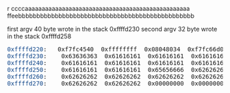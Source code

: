 r ccccaaaaaaaaaaaaaaaaaaaaaaaaaaaaaaaaaaaaaaaaaaaaaaaaa ffeebbbbbbbbbbbbbbbbbbbbbbbbbbbbbbbbbbbbbbbbbbbbbbbb

first argv 40 byte wrote in the stack 0xffffd230
second argv 32 byte wrote in the stack 0xffffd258

<pre><font color="#12488B">0xffffd220</font>:	0xf7fc4540	0xffffffff	0x08048034	0xf7fc66d0
<font color="#12488B">0xffffd230</font>:	0x63636363	0x61616161	0x61616161	0x61616161
<font color="#12488B">0xffffd240</font>:	0x61616161	0x61616161	0x61616161	0x61616161
<font color="#12488B">0xffffd250</font>:	0x61616161	0x61616161	0x65656666	0x62626262
<font color="#12488B">0xffffd260</font>:	0x62626262	0x62626262	0x62626262	0x62626262
<font color="#12488B">0xffffd270</font>:	0x62626262	0x62626262	0x00000000	0x00000001
</pre>